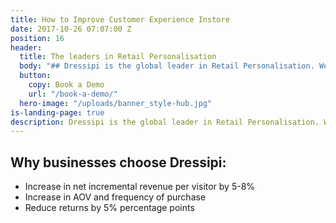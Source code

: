 ```yaml
---
title: How to Improve Customer Experience Instore
date: 2017-10-26 07:07:00 Z
position: 16
header:
  title: The leaders in Retail Personalisation
  body: "## Dressipi is the global leader in Retail Personalisation. We give each customer their own tailored shopping experience online and instore, enabling retailers to match customers with products and experiences to influence buying behaviour at scale."
  button:
    copy: Book a Demo
    url: "/book-a-demo/"
  hero-image: "/uploads/banner_style-hub.jpg"
is-landing-page: true
description: Dressipi is the global leader in Retail Personalisation. We give each customer their own tailored shopping experience online and instore, enabling retailers to match customers with products and experiences to influence buying behaviour at scale.
---
```


## Why businesses choose Dressipi:

* Increase in net incremental revenue per visitor by 5-8%
* Increase in AOV and frequency of purchase
* Reduce returns by 5% percentage points


